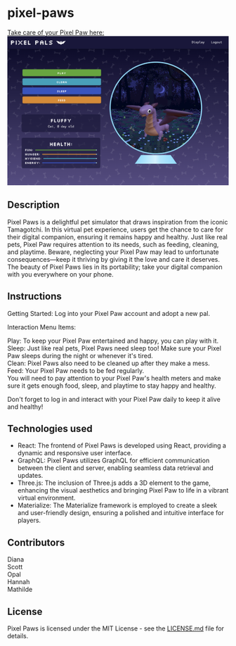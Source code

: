 # pixel-paws

[Take care of your Pixel Paw here:]()  
![Application screenshot](./client/src/assets/Pixel-paws-readme.png)

## Description
Pixel Paws is a delightful pet simulator that draws inspiration from the iconic Tamagotchi. In this virtual pet experience, users get the chance to care for their digital companion, ensuring it remains happy and healthy. Just like real pets, Pixel Paw requires attention to its needs, such as feeding, cleaning, and playtime. Beware, neglecting your Pixel Paw may lead to unfortunate consequences—keep it thriving by giving it the love and care it deserves. The beauty of Pixel Paws lies in its portability; take your digital companion with you everywhere on your phone.

## Instructions 
Getting Started: Log into your Pixel Paw account and adopt a new pal.  

Interaction Menu Items:  

Play: To keep your Pixel Paw entertained and happy, you can play with it.  
Sleep: Just like real pets, Pixel Paws need sleep too! Make sure your Pixel Paw sleeps during the night or whenever it's tired.  
Clean: Pixel Paws also need to be cleaned up after they make a mess.  
Feed: Your Pixel Paw needs to be fed regularly.  
You will need to pay attention to your Pixel Paw's health meters and make sure it gets enough food, sleep, and playtime to stay happy and healthy.  

Don't forget to log in and interact with your Pixel Paw daily to keep it alive and healthy!  

## Technologies used
* React: The frontend of Pixel Paws is developed using React, providing a dynamic and responsive user interface.  
* GraphQL: Pixel Paws utilizes GraphQL for efficient communication between the client and server, enabling seamless data retrieval and updates.  
* Three.js: The inclusion of Three.js adds a 3D element to the game, enhancing the visual aesthetics and bringing Pixel Paw to life in a vibrant virtual environment.  
* Materialize: The Materialize framework is employed to create a sleek and user-friendly design, ensuring a polished and intuitive interface for players.  

## Contributors 
Diana  
Scott  
Opal  
Hannah  
Mathilde  

## License
Pixel Paws is licensed under the MIT License - see the [LICENSE.md](LICENSE.md) file for details.  
